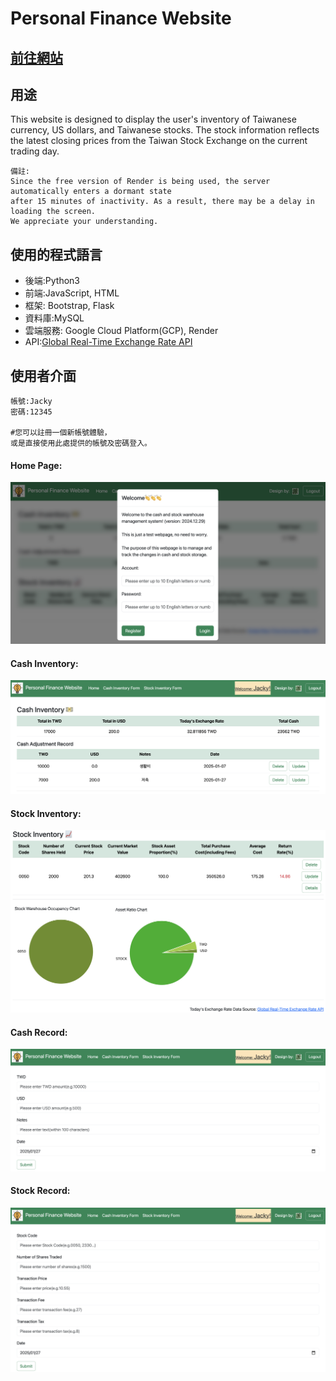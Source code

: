 Personal Finance Website
===

[前往網站](https://personal-finance-website.onrender.com/)
--

用途
---
This website is designed to display the user's inventory of Taiwanese currency, US dollars, and Taiwanese stocks. The stock information reflects the latest closing prices from the Taiwan Stock Exchange on the current trading day.

    備註:
    Since the free version of Render is being used, the server automatically enters a dormant state 
    after 15 minutes of inactivity. As a result, there may be a delay in loading the screen.        
    We appreciate your understanding.


使用的程式語言
---

* 後端:Python3
* 前端:JavaScript, HTML
* 框架: Bootstrap, Flask
* 資料庫:MySQL
* 雲端服務: Google Cloud Platform(GCP), Render
* API:[Global Real-Time Exchange Rate API](https://tw.rter.info/howto_currencyapi.php)

使用者介面
---
    帳號:Jacky 
    密碼:12345 
    
    #您可以註冊一個新帳號體驗，
    或是直接使用此處提供的帳號及密碼登入。
    
#### Home Page:
![](static/images/homepage.png)

#### Cash Inventory:
![](static/images/cash_inventory.png)

#### Stock Inventory:
![](static/images/stock_inventory.png)

#### Cash Record:
![](static/images/cash_record.png)

#### Stock Record:
![](static/images/stock_record.png)



